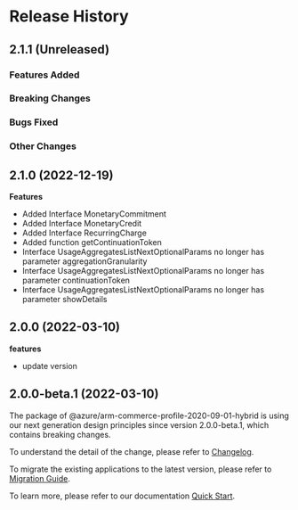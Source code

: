 # Release History

## 2.1.1 (Unreleased)

### Features Added

### Breaking Changes

### Bugs Fixed

### Other Changes

## 2.1.0 (2022-12-19)
    
**Features**

  - Added Interface MonetaryCommitment
  - Added Interface MonetaryCredit
  - Added Interface RecurringCharge
  - Added function getContinuationToken
  - Interface UsageAggregatesListNextOptionalParams no longer has parameter aggregationGranularity
  - Interface UsageAggregatesListNextOptionalParams no longer has parameter continuationToken
  - Interface UsageAggregatesListNextOptionalParams no longer has parameter showDetails
    
## 2.0.0 (2022-03-10)

**features**

  - update version
    
## 2.0.0-beta.1 (2022-03-10)

The package of @azure/arm-commerce-profile-2020-09-01-hybrid is using our next generation design principles since version 2.0.0-beta.1, which contains breaking changes.

To understand the detail of the change, please refer to [Changelog](https://aka.ms/js-track2-changelog).

To migrate the existing applications to the latest version, please refer to [Migration Guide](https://aka.ms/js-track2-migration-guide).

To learn more, please refer to our documentation [Quick Start](https://aka.ms/azsdk/js/mgmt/quickstart ).
